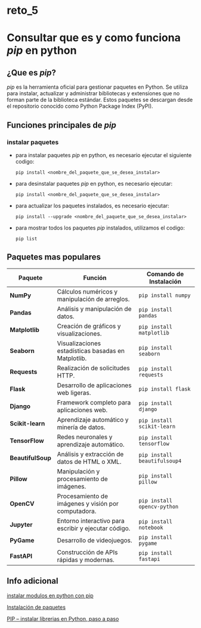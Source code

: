 # reto_5
# Consultar que es y como funciona *pip* en python 
## ¿Que es *pip*?
*pip* es la herramienta oficial para gestionar paquetes en Python. Se utiliza para instalar, actualizar y administrar bibliotecas y extensiones que no forman parte de la biblioteca estándar. Estos paquetes se descargan desde el repositorio conocido como Python Package Index (PyPI).

## Funciones principales de *pip*
### instalar paquetes
- para instalar paquetes *pip* en python, es necesario ejecutar el siguiente codigo:
  
  ```pseudocode
  pip install <nombre_del_paquete_que_se_desea_instalar>
  ```
- para desinstalar paquetes *pip* en python, es necesario ejecutar:
  
  ```pseudocode
  pip install <nombre_del_paquete_que_se_desea_instalar>
  ```
- para actualizar los paquetes instalados, es necesario ejecutar:
  
  ```pseudocode
  pip install --upgrade <nombre_del_paquete_que_se_desea_instalar>
  ```
- para mostrar todos los paquetes *pip* instalados, utilizamos el codigo:

  ```pseudocode
  pip list 
  ```
## Paquetes mas populares
| Paquete         | Función                                           | Comando de Instalación    |
|-----------------|---------------------------------------------------|---------------------------|
| **NumPy**       | Cálculos numéricos y manipulación de arreglos.    | `pip install numpy`       |
| **Pandas**      | Análisis y manipulación de datos.                 | `pip install pandas`      |
| **Matplotlib**  | Creación de gráficos y visualizaciones.           | `pip install matplotlib`  |
| **Seaborn**     | Visualizaciones estadísticas basadas en Matplotlib.| `pip install seaborn`     |
| **Requests**    | Realización de solicitudes HTTP.                  | `pip install requests`    |
| **Flask**       | Desarrollo de aplicaciones web ligeras.           | `pip install flask`       |
| **Django**      | Framework completo para aplicaciones web.         | `pip install django`      |
| **Scikit-learn**| Aprendizaje automático y minería de datos.        | `pip install scikit-learn`|
| **TensorFlow**  | Redes neuronales y aprendizaje automático.        | `pip install tensorflow`  |
| **BeautifulSoup**| Análisis y extracción de datos de HTML o XML.    | `pip install beautifulsoup4`|
| **Pillow**      | Manipulación y procesamiento de imágenes.         | `pip install pillow`      |
| **OpenCV**      | Procesamiento de imágenes y visión por computadora.| `pip install opencv-python`|
| **Jupyter**     | Entorno interactivo para escribir y ejecutar código.| `pip install notebook`    |
| **PyGame**      | Desarrollo de videojuegos.                        | `pip install pygame`      |
| **FastAPI**     | Construcción de APIs rápidas y modernas.          | `pip install fastapi`     |


## Info adicional 
[instalar modulos en python con pip](https://programminghistorian.org/es/lecciones/instalar-modulos-python-pip)

[Instalación de paquetes](https://packaging.python.org/en/latest/tutorials/installing-packages/)

[PIP – instalar librerias en Python, paso a paso](https://blog.espol.edu.ec/ccpg1001/descargas/pip-instalar-librerias/)
